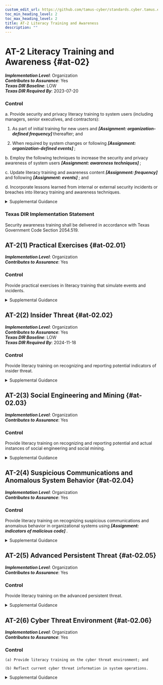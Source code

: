 ```yaml
---
custom_edit_url: https://github.com/tamus-cyber/standards.cyber.tamus.edu/tree/main/static/content/tamus.edu/TAMUS_profile.xml
toc_min_heading_level: 2
toc_max_heading_level: 2
title: AT-2 Literacy Training and Awareness
description: ""
---
```


# AT-2 Literacy Training and Awareness {#at-02}

_**Implementation Level**_: Organization\
_**Contributes to Assurance**_: Yes\
_**Texas DIR Baseline**_: LOW\
_**Texas DIR Required By**_: 2023-07-20

### Control

a. Provide security and privacy literacy training to system users (including managers, senior executives, and contractors):

1. As part of initial training for new users and <strong> <em>[Assignment: organization-defined frequency]</em> </strong> thereafter; and

2. When required by system changes or following <strong> <em>[Assignment: organization-defined events]</em> </strong>;

b. Employ the following techniques to increase the security and privacy awareness of system users <strong> <em>[Assignment: awareness techniques]</em> </strong>;

c. Update literacy training and awareness content <strong> <em>[Assignment: frequency]</em> </strong> and following <strong> <em>[Assignment: events]</em> </strong> ; and

d. Incorporate lessons learned from internal or external security incidents or breaches into literacy training and awareness techniques.

<details>
  <summary>Supplemental Guidance</summary>

Organizations provide basic and advanced levels of literacy training to system users, including measures to test the knowledge level of users. Organizations determine the content of literacy training and awareness based on specific organizational requirements, the systems to which personnel have authorized access, and work environments (e.g., telework). The content includes an understanding of the need for security and privacy as well as actions by users to maintain security and personal privacy and to respond to suspected incidents. The content addresses the need for operations security and the handling of personally identifiable information.

</details>

### Texas DIR Implementation Statement

Security awareness training shall be delivered in accordance with Texas Government Code Section 2054.519.

## AT-2(1) Practical Exercises {#at-02.01}

_**Implementation Level**_: Organization\
_**Contributes to Assurance**_: Yes

### Control

Provide practical exercises in literacy training that simulate events and incidents.

<details>
  <summary>Supplemental Guidance</summary>

Practical exercises include no-notice social engineering attempts to collect information, gain unauthorized access, or simulate the adverse impact of opening malicious email attachments or invoking, via spear phishing attacks, malicious web links.

</details>

## AT-2(2) Insider Threat {#at-02.02}

_**Implementation Level**_: Organization\
_**Contributes to Assurance**_: Yes\
_**Texas DIR Baseline**_: LOW\
_**Texas DIR Required By**_: 2024-11-18

### Control

Provide literacy training on recognizing and reporting potential indicators of insider threat.

<details>
  <summary>Supplemental Guidance</summary>

Potential indicators and possible precursors of insider threat can include behaviors such as inordinate, long-term job dissatisfaction; attempts to gain access to information not required for job performance; unexplained access to financial resources; bullying or harassment of fellow employees; workplace violence; and other serious violations of policies, procedures, directives, regulations, rules, or practices. Literacy training includes how to communicate the concerns of employees and management regarding potential indicators of insider threat through channels established by the organization and in accordance with established policies and procedures. Organizations may consider tailoring insider threat awareness topics to the role. For example, training for managers may be focused on changes in the behavior of team members, while training for employees may be focused on more general observations.

</details>

## AT-2(3) Social Engineering and Mining {#at-02.03}

_**Implementation Level**_: Organization\
_**Contributes to Assurance**_: Yes

### Control

Provide literacy training on recognizing and reporting potential and actual instances of social engineering and social mining.

<details>
  <summary>Supplemental Guidance</summary>

Social engineering is an attempt to trick an individual into revealing information or taking an action that can be used to breach, compromise, or otherwise adversely impact a system. Social engineering includes phishing, pretexting, impersonation, baiting, quid pro quo, thread-jacking, social media exploitation, and tailgating. Social mining is an attempt to gather information about the organization that may be used to support future attacks. Literacy training includes information on how to communicate the concerns of employees and management regarding potential and actual instances of social engineering and data mining through organizational channels based on established policies and procedures.

</details>

## AT-2(4) Suspicious Communications and Anomalous System Behavior {#at-02.04}

_**Implementation Level**_: Organization\
_**Contributes to Assurance**_: Yes

### Control

Provide literacy training on recognizing suspicious communications and anomalous behavior in organizational systems using <strong> <em>[Assignment: indicators of malicious code]</em> </strong>.

<details>
  <summary>Supplemental Guidance</summary>

A well-trained workforce provides another organizational control that can be employed as part of a defense-in-depth strategy to protect against malicious code coming into organizations via email or the web applications. Personnel are trained to look for indications of potentially suspicious email (e.g., receiving an unexpected email, receiving an email containing strange or poor grammar, or receiving an email from an unfamiliar sender that appears to be from a known sponsor or contractor). Personnel are also trained on how to respond to suspicious email or web communications. For this process to work effectively, personnel are trained and made aware of what constitutes suspicious communications. Training personnel on how to recognize anomalous behaviors in systems can provide organizations with early warning for the presence of malicious code. Recognition of anomalous behavior by organizational personnel can supplement malicious code detection and protection tools and systems employed by organizations.

</details>

## AT-2(5) Advanced Persistent Threat {#at-02.05}

_**Implementation Level**_: Organization\
_**Contributes to Assurance**_: Yes

### Control

Provide literacy training on the advanced persistent threat.

<details>
  <summary>Supplemental Guidance</summary>

An effective way to detect advanced persistent threats (APT) and to preclude successful attacks is to provide specific literacy training for individuals. Threat literacy training includes educating individuals on the various ways that APTs can infiltrate the organization (e.g., through websites, emails, advertisement pop-ups, articles, and social engineering). Effective training includes techniques for recognizing suspicious emails, use of removable systems in non-secure settings, and the potential targeting of individuals at home.

</details>

## AT-2(6) Cyber Threat Environment {#at-02.06}

_**Implementation Level**_: Organization\
_**Contributes to Assurance**_: Yes

### Control

    (a) Provide literacy training on the cyber threat environment; and

    (b) Reflect current cyber threat information in system operations.

<details>
  <summary>Supplemental Guidance</summary>

Since threats continue to change over time, threat literacy training by the organization is dynamic. Moreover, threat literacy training is not performed in isolation from the system operations that support organizational mission and business functions.

</details>


